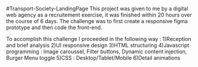 #Transport-Society-LandingPage
 This project was given to me by a
 digital web agency as a recruitement exercise, it was finished within 20 hours over the course of 6 days.
 The challenge was to first create a responsive figma prototype and then code the front-end.

 To accomplish this challenge I proceeded in the following way : 
 1)Reception and brief analysis
 2)UI responsive design 
 3)HTML structuring 
 4)Javascript programming : Image caroussel, Filter buttons, Dynamic content injection, Burger Menu toggle 
 5)CSS : Desktop/Tablet/Mobile
 6)Detail animations 

